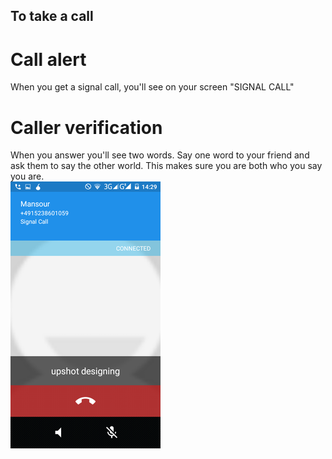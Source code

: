 ## To take a call

# Call alert
When you get a signal call, you'll see on your screen "SIGNAL CALL"
<br>
# Caller verification
When you answer you'll see two words. Say one word to your friend and ask them to say the other world. This makes sure you are both who you say you are.
<br>
![](signal-and-en-v02-022.png)

